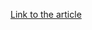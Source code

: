 [Link to the article](https://crowdstrike.com/blog/how-doppelpaymer-hunts-and-kills-windows-processes/)
